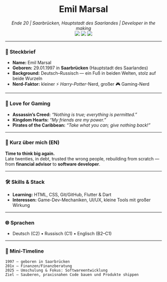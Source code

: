 <!-- Profile README for Emil Marsal -->

<h1 align="center">Emil Marsal</h1>
<p align="center">
  <em>Ende 20 | Saarbrücken, Hauptstadt des Saarlandes | Developer in the making</em><br/>
  <img src="https://img.shields.io/badge/Dev-HTML%20%7C%20CSS%20%7C%20Flutter%20%7C%20Dart-informational" />
  <img src="https://img.shields.io/badge/Gamer-Strategy%20%7C%20RPG%20%7C%20Action-blue" />
  <img src="https://img.shields.io/badge/Languages-DE%20%7C%20RU%20%7C%20EN-brightgreen" />
</p>

---

### 👋 Steckbrief
- **Name:** Emil Marsal  
- **Geboren:** 29.01.1997 in **Saarbrücken** (Hauptstadt des Saarlandes)  
- **Background:** Deutsch–Russisch — ein Fuß in beiden Welten, stolz auf beide Wurzeln  
- **Nerd-Faktor:** kleiner ⚡ *Harry-Potter*-Nerd, großer 🎮 Gaming-Nerd  

---

### 🧭 Love for Gaming 
- **Assassin’s Creed:** *“Nothing is true; everything is permitted.”*  
- **Kingdom Hearts:** *“My friends are my power.”*
- **Pirates of the Caribbean:** *“Take what you can; give nothing back!”*

---

### 🧱 Kurz über mich (EN)
**Time to think big again.**  
Late twenties, in debt, trusted the wrong people, rebuilding from scratch — from **financial advisor** to **software developer**.

---

### 🛠️ Skills & Stack
- **Learning:** HTML, CSS, Git/GitHub, Flutter & Dart  
- **Interessen:** Game-Dev-Mechaniken, UI/UX, kleine Tools mit großer Wirkung

---

### 🌐 Sprachen
- Deutsch (C2) • Russisch (C1) • Englisch (B2–C1)

---

### 💼 Mini-Timeline
```text
1997 — geboren in Saarbrücken
201x — Finanzen/Finanzberatung
2025 — Umschulung & Fokus: Softwareentwicklung
Ziel — Sauberen, praxisnahen Code bauen und Produkte shippen

